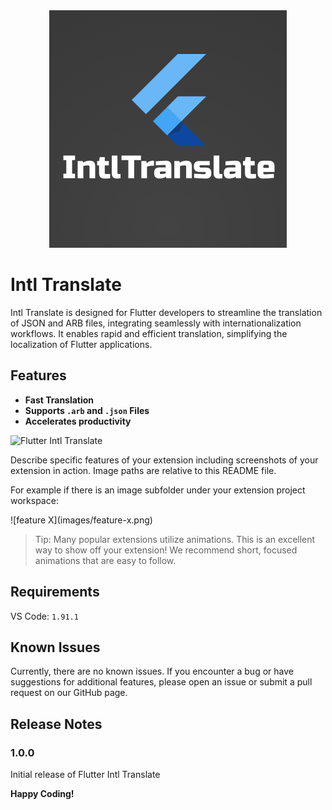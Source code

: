<div align="center"> <a href="https://github.com/ebel-frank/intl_translate"><img src="assets/intl_logo.png" title="Flutter Snippets" alt="Flutter Intl Translate"></a></div>

# Intl Translate

Intl Translate is designed for Flutter developers to streamline the translation of JSON and ARB files, integrating seamlessly with internationalization workflows. It enables rapid and efficient translation, simplifying the localization of Flutter applications.

## Features

- **Fast Translation**
- **Supports `.arb` and `.json` Files**
- **Accelerates productivity**

![Flutter Intl Translate](https://user-images.githubusercontent.com/50977126/103440815-c75ff400-4c6e-11eb-8050-4abb624ec13e.gif)

Describe specific features of your extension including screenshots of your extension in action. Image paths are relative to this README file.

For example if there is an image subfolder under your extension project workspace:

\!\[feature X\]\(images/feature-x.png\)

> Tip: Many popular extensions utilize animations. This is an excellent way to show off your extension! We recommend short, focused animations that are easy to follow.

## Requirements

VS Code: `1.91.1`

## Known Issues

Currently, there are no known issues. If you encounter a bug or have suggestions for additional features, please open an issue or submit a pull request on our GitHub page.

## Release Notes

### 1.0.0

Initial release of Flutter Intl Translate

**Happy Coding!**
